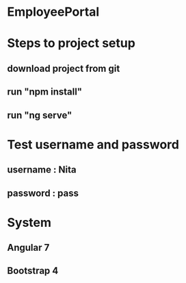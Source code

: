 # EmployeePortal

# Steps to project setup
## download project from git
## run "npm install"
## run "ng serve"

# Test username and password
## username : Nita
## password : pass
# System
## Angular 7
## Bootstrap 4

